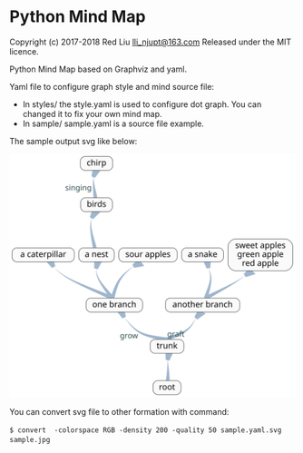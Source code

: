 Python Mind Map
====================

Copyright (c) 2017-2018 Red Liu <lli_njupt@163.com>
Released under the MIT licence.

Python Mind Map based on Graphviz and yaml.

Yaml file to configure graph style and mind source file:

- In styles/ the style.yaml is used to configure dot graph. You can changed it to fix your own mind map.
- In sample/  sample.yaml is a source file example.

The sample output svg like below:

![An amazing tree](sample/sample.yaml.svg)



You can convert svg file to other formation with command:

`$ convert  -colorspace RGB -density 200 -quality 50 sample.yaml.svg sample.jpg`